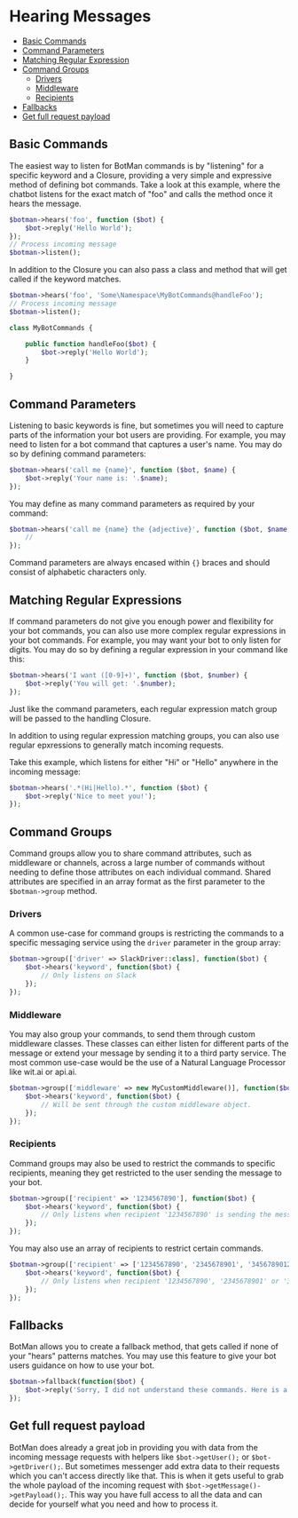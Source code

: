 # Hearing Messages

- [Basic Commands](#basic-commands)
- [Command Parameters](#command-parameters)
- [Matching Regular Expression](#matching-regular-expressions)
- [Command Groups](#command-groups)
    - [Drivers](#command-groups-drivers)
    - [Middleware](#command-groups-middleware)
    - [Recipients](#command-groups-recipients)
- [Fallbacks](#fallbacks)
- [Get full request payload](#payload)

<a id="basic-commands"></a>
## Basic Commands


The easiest way to listen for BotMan commands is by "listening" for a specific keyword and a Closure, providing a very simple and expressive method of defining bot commands. Take a look at this example, where the chatbot listens for the exact match of "foo" and calls the method once it hears the message.

```php
$botman->hears('foo', function ($bot) {
    $bot->reply('Hello World');
});
// Process incoming message
$botman->listen();
```

In addition to the Closure you can also pass a class and method that will get called if the keyword matches.

```php
$botman->hears('foo', 'Some\Namespace\MyBotCommands@handleFoo');
// Process incoming message
$botman->listen();

class MyBotCommands {

    public function handleFoo($bot) {
        $bot->reply('Hello World');
    }

}
```

<a id="command-parameters"></a>
## Command Parameters

Listening to basic keywords is fine, but sometimes you will need to capture parts of the information your bot users are providing. 
For example, you may need to listen for a bot command that captures a user's name. You may do so by defining command parameters:

```php
$botman->hears('call me {name}', function ($bot, $name) {
    $bot->reply('Your name is: '.$name);
});
```

You may define as many command parameters as required by your command:

```php
$botman->hears('call me {name} the {adjective}', function ($bot, $name, $adjective) {
    //
});
```

Command parameters are always encased within `{}` braces and should consist of alphabetic characters only.

<a id="matching-regular-expressions"></a>
## Matching Regular Expressions

If command parameters do not give you enough power and flexibility for your bot commands, you can also use more complex regular expressions in your bot commands. For example, you may want your bot to only listen for digits. You may do so by defining a regular expression in your command like this:


```php
$botman->hears('I want ([0-9]+)', function ($bot, $number) {
    $bot->reply('You will get: '.$number);
});
```

Just like the command parameters, each regular expression match group will be passed to the handling Closure.

In addition to using regular expression matching groups, you can also use regular epxressions to generally match incoming requests.

Take this example, which listens for either "Hi" or "Hello" anywhere in the incoming message:

```php
$botman->hears('.*(Hi|Hello).*', function ($bot) {
    $bot->reply('Nice to meet you!');
});
```

<a id="command-groups"></a>
## Command Groups

Command groups allow you to share command attributes, such as middleware or channels, across a large number of commands without needing to define those attributes on each individual command. Shared attributes are specified in an array format as the first parameter to the `$botman->group` method.

<a id="command-groups-drivers"></a>
### Drivers
A common use-case for command groups is restricting the commands to a specific messaging service using the `driver` parameter in the group array:

```php
$botman->group(['driver' => SlackDriver::class], function($bot) {
    $bot->hears('keyword', function($bot) {
        // Only listens on Slack
    });
});
```

<a id="command-groups-middleware"></a>
### Middleware
You may also group your commands, to send them through custom middleware classes. These classes can either listen for different parts of the message or extend your message by sending it to a third party service. The most common use-case would be the use of a Natural Language Processor like wit.ai or api.ai.

```php
$botman->group(['middleware' => new MyCustomMiddleware()], function($bot) {
    $bot->hears('keyword', function($bot) {
        // Will be sent through the custom middleware object.
    });
});
```

<a id="command-groups-recipients"></a>
### Recipients
Command groups may also be used to restrict the commands to specific recipients, meaning they get restricted to the user sending the message to your bot.

```php
$botman->group(['recipient' => '1234567890'], function($bot) {
    $bot->hears('keyword', function($bot) {
        // Only listens when recipient '1234567890' is sending the message.
    });
});
```

You may also use an array of recipients to restrict certain commands.

```php
$botman->group(['recipient' => ['1234567890', '2345678901', '3456789012']], function($bot) {
    $bot->hears('keyword', function($bot) {
        // Only listens when recipient '1234567890', '2345678901' or '3456789012' is sending the message.
    });
});
```

<a id="fallbacks"></a>
## Fallbacks

BotMan allows you to create a fallback method, that gets called if none of your "hears" patterns matches. You may use this feature to give your bot users guidance on how to use your bot.

```php
$botman->fallback(function($bot) {
    $bot->reply('Sorry, I did not understand these commands. Here is a list of commands I understand: ...');
});
```

<a id="payload"></a>
## Get full request payload

BotMan does already a great job in providing you with data from the incoming message requests with helpers like `$bot->getUser();` or `$bot->getDriver();`. But sometimes messenger add extra data to their requests which you can't access directly like that. This is when it gets useful to grab the whole payload of the incoming request with `$bot->getMessage()->getPayload();`. This way you have full access to all the data and can decide for yourself what you need and how to process it.
